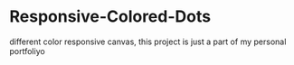 # Responsive-Colored-Dots
different color responsive canvas, this project is just a part of my personal portfoliyo

